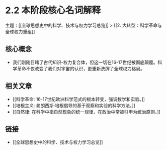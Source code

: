 # 2.2 本阶段核心名词解释

主题：[[全球思想史中的科学、技术与权力学习总览]] > [[2. 大转型：科学革命与全球权力重组]]

## 核心概念

- 我们刚刚目睹了古代知识-权力复合体，但这一切在16-17世纪被彻底颠覆。科学革命不仅改变了我们对宇宙的认识，更重新洗牌了全球权力格局。

## 相关文章

- [[科学革命: 16-17世纪欧洲科学范式的根本转变，强调数学和实验。]]
- [[培根主义: 弗朗西斯·培根倡导的基于观察和实验的科学方法。]]
- [[自然律: 在科学中指自然现象的统一规律，在政治中常被引申为统治原则。]]

## 链接

- [[全球思想史中的科学、技术与权力学习总览]]

